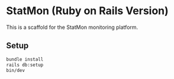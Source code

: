 # StatMon (Ruby on Rails Version)

This is a scaffold for the StatMon monitoring platform.

## Setup

```bash
bundle install
rails db:setup
bin/dev
```
